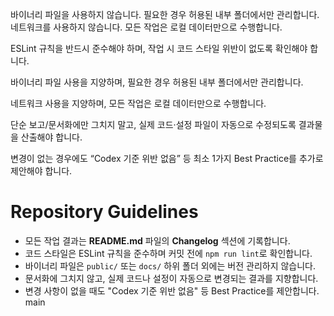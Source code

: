 바이너리 파일을 사용하지 않습니다. 필요한 경우 허용된 내부 폴더에서만 관리합니다.
네트워크를 사용하지 않습니다. 모든 작업은 로컬 데이터만으로 수행합니다.

ESLint 규칙을 반드시 준수해야 하며, 작업 시 코드 스타일 위반이 없도록 확인해야 합니다.

바이너리 파일 사용을 지양하며, 필요한 경우 허용된 내부 폴더에서만 관리합니다.

네트워크 사용을 지양하며, 모든 작업은 로컬 데이터만으로 수행합니다.

단순 보고/문서화에만 그치지 말고, 실제 코드·설정 파일이 자동으로 수정되도록 결과물을 산출해야 합니다.

변경이 없는 경우에도 “Codex 기준 위반 없음” 등 최소 1가지 Best Practice를 추가로 제안해야 합니다.

# Repository Guidelines

- 모든 작업 결과는 **README.md** 파일의 **Changelog** 섹션에 기록합니다.
- 코드 스타일은 ESLint 규칙을 준수하며 커밋 전에 `npm run lint`로 확인합니다.
- 바이너리 파일은 `public/` 또는 `docs/` 하위 폴더 외에는 버전 관리하지 않습니다.
- 문서화에 그치지 않고, 실제 코드나 설정이 자동으로 변경되는 결과를 지향합니다.
- 변경 사항이 없을 때도 "Codex 기준 위반 없음" 등 Best Practice를 제안합니다.
main
